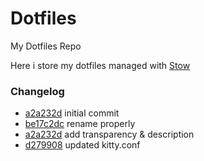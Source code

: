 # Dotfiles

My Dotfiles Repo

Here i store my dotfiles managed with [Stow](https://www.gnu.org/software/stow/)

### Changelog

* [a2a232d](https://github.com/r3mcos3/Dotfiles/commit/a2a232d618a667ad9b5ce166583b395f63c3dbeb) initial commit
* [be17c2dc](https://github.com/r3mcos3/Dotfiles/commit/be17c2dc9670d3a074d75552f2098c4917f7acda) rename properly
* [a2a232d](https://github.com/r3mcos3/Dotfiles/commit/a2a232d618a667ad9b5ce166583b395f63c3dbeb) add transparency & description
* [d279908](https://github.com/r3mcos3/Dotfiles/commit/d279908ef487c9e7a5f71cff58b457a65a9dd345) updated kitty.conf

